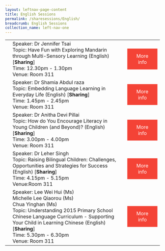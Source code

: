 ```yaml
---
layout: leftnav-page-content
title: English Sessions
permalink: /sharesessions/English/
breadcrumb: English Sessions
collection_name: left-nav-one
---
```


<table>
  
  <tr>
    <td>
    </td>
    <td>Speaker: Dr Jennifer Tsai <br>Topic: Have Fun with Exploring Mandarin through Multi-Sensory Learning (English) [<b>Sharing</b>]<br>Time: 12.30pm - 1.30pm<br>Venue: Room 311
</td>
 <td>
   <a href="https://event-reg.biz/Registration/MTLSSession?Session=E1"  style="  background-color: #f44336; color: white;padding: 14px 25px;text-align: center; text-decoration: none;display: inline-block;">More info</a>
  </td>
  </tr>
  <tr>
    <td>
    </td>
    <td>Speaker: Dr Shamia Abdul raza <br>Topic: Embedding Language Learning in Everyday Life (English) [<b>Sharing</b>]<br>Time: 1.45pm - 2.45pm <br>Venue: Room 311
  </td>
   <td>
   <a href="https://event-reg.biz/Registration/MTLSSession?Session=E2"  style="  background-color: #f44336; color: white;padding: 14px 25px;text-align: center; text-decoration: none;display: inline-block;">More info</a>
  </td>
  </tr>
    <tr>
    <td>
    </td>
    <td>Speaker: Dr Anitha Devi Pillai <br>Topic: How do You Encourage Literacy in Young Children (and Beyond)? (English) [<b>Sharing</b>]<br>Time: 3.00pm - 4.00pm <br>Venue: Room 311
  </td>
   <td>
   <a href="https://event-reg.biz/Registration/MTLSSession?Session=E3"  style="  background-color: #f44336; color: white;padding: 14px 25px;text-align: center; text-decoration: none;display: inline-block;">More info</a>
  </td>
  </tr>  
   <tr>
    <td>
    </td>
    <td>Speaker: Dr Leher Singh<br>Topic: Raising Bilingual Children: Challenges, Opportunities and Strategies for Success (English) [<b>Sharing</b>]<br>Time: 4.15pm - 5.15pm<br>Venue:Room 311 <br>
   </td>
  <td>
   <a href="https://event-reg.biz/Registration/MTLSSession?Session=E4"  style="  background-color: #f44336; color: white;padding: 14px 25px;text-align: center; text-decoration: none;display: inline-block;">More info</a>
  </td>
  </tr>
      <tr>
    <td>
    </td>
    <td>Speaker: Lee Wei Hui (Ms)
      <br>Michelle Lee Qiaorou (Ms)
      <br>Chua Yinghan (Ms)
<br>Topic: Understanding 2015 Primary School Chinese Language Curriculum - Supporting Your Child in Learning Chinese (English) [<b>Sharing</b>]<br>Time: 5.30pm - 6.30pm <br>Venue: Room 311
</td>
   <td>
   <a href="https://event-reg.biz/Registration/MTLSSession?Session=E5"  style="  background-color: #f44336; color: white;padding: 14px 25px;text-align: center; text-decoration: none;display: inline-block;">More info</a>
  </td>
  </tr>
</table>
